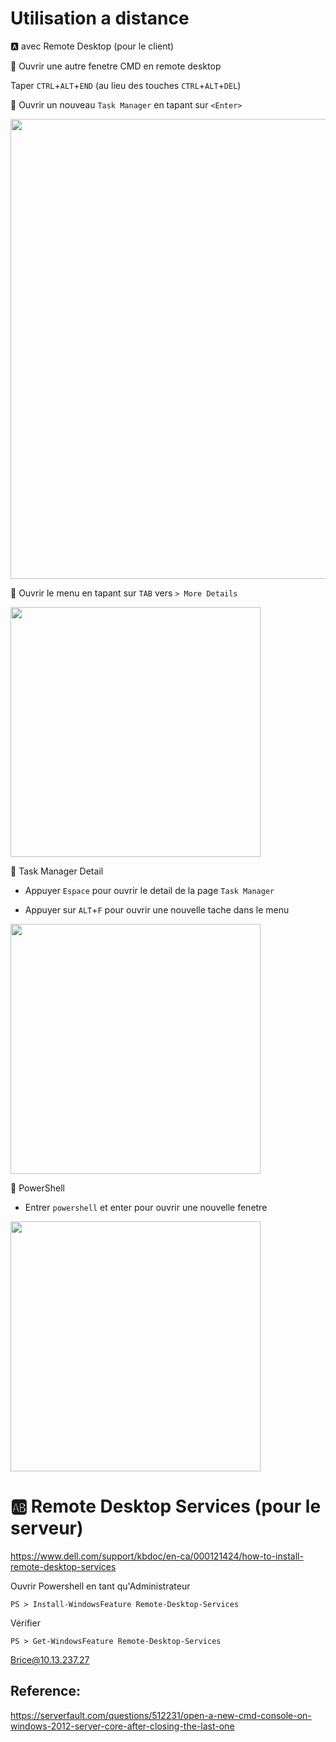 # Utilisation a distance

:a: avec Remote Desktop (pour le client)

:pushpin: Ouvrir une autre fenetre CMD en remote desktop

Taper `CTRL`+`ALT`+`END` (au lieu des touches `CTRL`+`ALT`+`DEL`)

:pushpin: Ouvrir un nouveau `Task Manager` en tapant sur `<Enter>`

<img src="images/TaskManager.png" width="736px" heigth="334px"></img>


:pushpin: Ouvrir le menu en tapant sur `TAB` vers `> More Details`

<img src="images/TaskManagerDetails.png" width="400px" heigth="396px"></img>


:pushpin: Task Manager Detail

* Appuyer `Espace` pour ouvrir le detail de la page `Task Manager`

* Appuyer sur `ALT`+`F` pour ouvrir une nouvelle tache dans le menu

<img src="images/TaskManagerTask.png" width="400px" heigth="396px"></img>


:pushpin: PowerShell

* Entrer `powershell` et enter pour ouvrir une nouvelle fenetre

<img src="images/TaskManagerPWSH.png" width="400px" heigth="396px"></img>



# :ab: Remote Desktop Services (pour le serveur)

https://www.dell.com/support/kbdoc/en-ca/000121424/how-to-install-remote-desktop-services

Ouvrir Powershell en tant qu'Administrateur

```
PS > Install-WindowsFeature Remote-Desktop-Services
```

Vérifier

```
PS > Get-WindowsFeature Remote-Desktop-Services
```


Brice@10.13.237.27

## Reference:

https://serverfault.com/questions/512231/open-a-new-cmd-console-on-windows-2012-server-core-after-closing-the-last-one



